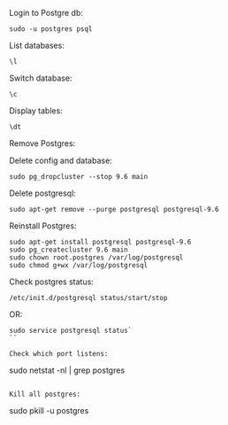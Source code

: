 Login to Postgre db:
```
sudo -u postgres psql
```
List databases:
```
\l
```
Switch database:
```
\c
```
Display tables:
```
\dt
```

Remove Postgres:

Delete config and database:

```
sudo pg_dropcluster --stop 9.6 main
```

Delete postgresql:

```
sudo apt-get remove --purge postgresql postgresql-9.6
```

Reinstall Postgres:
```
sudo apt-get install postgresql postgresql-9.6
sudo pg_createcluster 9.6 main
sudo chown root.postgres /var/log/postgresql
sudo chmod g+wx /var/log/postgresql
```

Check postgres status:
```
/etc/init.d/postgresql status/start/stop
```

OR:
```
sudo service postgresql status`
``

Check which port listens:
```
sudo netstat -nl | grep postgres
```

Kill all postgres:
```
sudo pkill -u postgres
```





